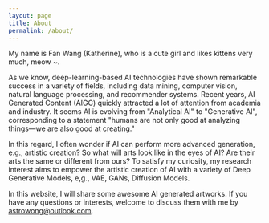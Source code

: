 ```yaml
---
layout: page
title: About
permalink: /about/
---
```



My name is Fan Wang (Katherine), who is a cute girl and likes kittens very much, meow ~. 

As we know, deep-learning-based AI technologies have shown remarkable success in a variety of fields, including data mining, computer vision, natural language processing, and recommender systems. Recent years, AI Generated Content (AIGC) quickly attracted a lot of attention from academia and industry. It seems AI is evolving from "Analytical AI" to "Generative AI", corresponding to a statement "humans are not only good at analyzing things—we are also good at creating."

In this regard, I often wonder if AI can perform more advanced generation, e.g., artistic creation? So what will arts look like in the eyes of AI? Are their arts the same or different from ours?
To satisfy my curiosity, my research interest aims to empower the artistic creation of AI with a variety of Deep Generative Models, e,g., VAE, GANs, Diffusion Models.

In this website, I will share some awesome AI generated artworks. If you have any questions or interests, welcome to discuss them with me by [astrowong@outlook.com](astrowong@outlook.com).